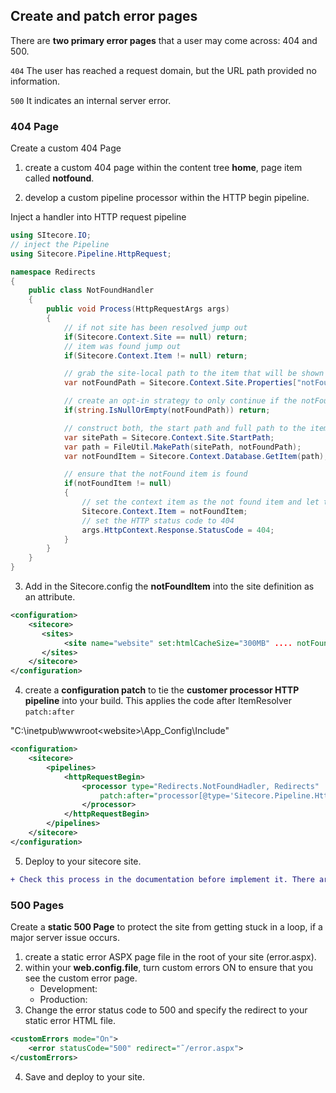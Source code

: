 ## Create and patch error pages

There are **two primary error pages** that a user may come across: 404 and 500.

`404` The user has reached a request domain, but the URL path provided no information.

`500` It indicates an internal server error.

### 404 Page

Create a custom 404 Page

1. create a custom 404 page within the content tree **home**, page item called **notfound**.



2. develop a custom pipeline processor within the HTTP begin pipeline.

Inject a handler into HTTP request pipeline

```csharp
using SItecore.IO;
// inject the Pipeline
using Sitecore.Pipeline.HttpRequest;

namespace Redirects
{
    public class NotFoundHandler
    {
        public void Process(HttpRequestArgs args)
        {
            // if not site has been resolved jump out
            if(Sitecore.Context.Site == null) return;
            // item was found jump out
            if(Sitecore.Context.Item != null) return;

            // grab the site-local path to the item that will be shown when the requested item cannot be found
            var notFoundPath = Sitecore.Context.Site.Properties["notFoundItem"];

            // create an opt-in strategy to only continue if the notFounItem attribute is present and populated ont the context site
            if(string.IsNullOrEmpty(notFoundPath)) return;

            // construct both, the start path and full path to the item in the database and find the item in the context database
            var sitePath = Sitecore.Context.Site.StartPath;
            var path = FileUtil.MakePath(sitePath, notFoundPath);
            var notFoundItem = Sitecore.Context.Database.GetItem(path);

            // ensure that the notFound item is found
            if(notFoundItem != null)
            {
                // set the context item as the not found item and let the request be handled normally
                Sitecore.Context.Item = notFoundItem;
                // set the HTTP status code to 404
                args.HttpContext.Response.StatusCode = 404;
            }
        }
    }
}
```

3. Add in the Sitecore.config the **notFoundItem** into the site definition as an attribute.

```xml
<configuration>
    <sitecore>
       <sites>
            <site name="website" set:htmlCacheSize="300MB" .... notFoundItem="/notfound"/>
       </sites>
    </sitecore>
</configuration>
```

4. create a **configuration patch** to tie the **customer processor HTTP pipeline**
into your build. This applies the code after ItemResolver `patch:after`

"C:\inetpub\wwwroot\<website>\App_Config\Include\" 

```xml
<configuration>
    <sitecore>
        <pipelines>
            <httpRequestBegin>
                <processor type="Redirects.NotFoundHadler, Redirects"
                    patch:after="processor[@type='Sitecore.Pipeline.HttpRequest.ItemResolver, Sitecore.Kernel']">
                </processor>
            </httpRequestBegin>
        </pipelines>
    </sitecore>
</configuration>
```

5. Deploy to your sitecore site.

```diff
+ Check this process in the documentation before implement it. There are more steps which should be done.
```

### 500 Pages

Create a **static 500 Page** to protect the site from getting stuck in a loop, if a major server issue occurs.

1. create a static error ASPX page file in the root of your site (error.aspx).
2. within your **web.config.file**, turn custom errors ON to ensure that you see the custom error page. 
    - Development: <customErrors mode="On">
    - Production: <customErrors mode="RemoteOnly">
3. Change the error status code to 500 and specify the redirect to your static error HTML file. 
```xml
<customErrors mode="On">
    <error statusCode="500" redirect="˜/error.aspx">
</customErrors>
```
4. Save and deploy to your site.